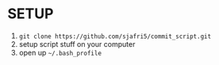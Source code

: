 # SETUP

1) `git clone https://github.com/sjafri5/commit_script.git`
2) setup script stuff on your computer
3) open up `~/.bash_profile`
